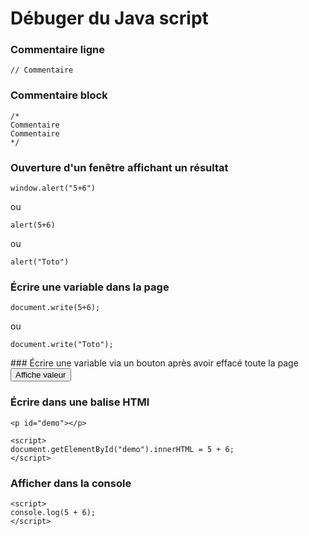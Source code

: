 # Débuger du Java script



### Commentaire ligne
	// Commentaire

### Commentaire block
	/*
	Commentaire
	Commentaire
	*/

### Ouverture d'un fenêtre affichant un résultat
	window.alert("5+6")
ou

	alert(5+6)
ou

	alert("Toto")

### Écrire une variable dans la page ###
	document.write(5+6);
ou

	document.write("Toto");

### Écrire une variable via un bouton après avoir effacé toute la page
	<button type="button" onclick="document.write(5 + 6)">Affiche valeur</button>

### Écrire dans une balise HTMl
	<p id="demo"></p>

	<script>
	document.getElementById("demo").innerHTML = 5 + 6;
	</script>


### Afficher dans la console ###
	<script>
	console.log(5 + 6);
	</script>
